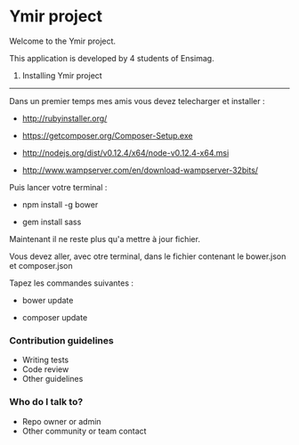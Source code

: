 Ymir project
========================

Welcome to the Ymir project.

This application is developed by 4 students of Ensimag.



1) Installing Ymir project
----------------------------------


Dans un premier temps mes amis vous devez telecharger et installer :

- http://rubyinstaller.org/

- https://getcomposer.org/Composer-Setup.exe

- http://nodejs.org/dist/v0.12.4/x64/node-v0.12.4-x64.msi

- http://www.wampserver.com/en/download-wampserver-32bits/


Puis lancer votre terminal : 

- npm install -g bower

- gem install sass	


Maintenant il ne reste plus qu'a mettre à jour fichier.

Vous devez aller, avec otre terminal, dans le fichier contenant le bower.json et composer.json

Tapez les commandes suivantes :

- bower update

- composer update
### Contribution guidelines ###

* Writing tests
* Code review
* Other guidelines

### Who do I talk to? ###

* Repo owner or admin
* Other community or team contact